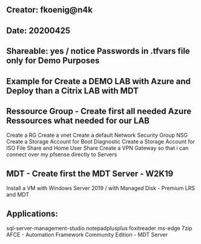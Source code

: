 ## Creator: fkoenig@n4k
## Date: 20200425
## Shareable: yes / notice Passwords in .tfvars file only for Demo Purposes
## Example for Create a DEMO LAB with Azure and Deploy than a Citrix LAB with MDT

## Ressource Group - Create first all needed Azure Ressources what needed for our LAB
Create a RG
Create a vnet
Create a default Network Security Group NSG
Create a Storage Account for Boot Diagnostic
Create a Storage Account for ISO File Share and Home User Share
Create a VPN Gateway so that i can connect over my pfsense directly to Servers

## MDT - Create first the MDT Server - W2K19
Install a VM with Windows Server 2019 / with Managed Disk - Premium LRS and MDT
## Applications:
sql-server-management-studio
notepadplusplus
foxitreader
ms-edge
7zip
AFCE - Automation Framework Community Edition - MDT Server
